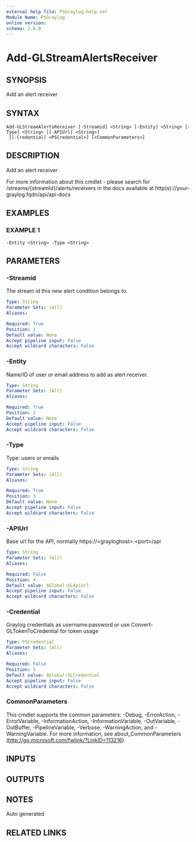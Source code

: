 ```yaml
---
external help file: PSGraylog-help.xml
Module Name: PSGraylog
online version:
schema: 2.0.0
---
```


# Add-GLStreamAlertsReceiver

## SYNOPSIS
Add an alert receiver

## SYNTAX

```
Add-GLStreamAlertsReceiver [-Streamid] <String> [-Entity] <String> [-Type] <String> [[-APIUrl] <String>]
 [[-Credential] <PSCredential>] [<CommonParameters>]
```

## DESCRIPTION
Add an alert receiver


For more information about this cmdlet - please search for /streams/{streamId}/alerts/receivers in the docs available at http(s)://your-graylog.fqdn/api/api-docs

## EXAMPLES

### EXAMPLE 1
```
-Entity <String> -Type <String>
```

## PARAMETERS

### -Streamid
The stream id this new alert condition belongs to.

```yaml
Type: String
Parameter Sets: (All)
Aliases:

Required: True
Position: 1
Default value: None
Accept pipeline input: False
Accept wildcard characters: False
```

### -Entity
Name/ID of user or email address to add as alert receiver.

```yaml
Type: String
Parameter Sets: (All)
Aliases:

Required: True
Position: 2
Default value: None
Accept pipeline input: False
Accept wildcard characters: False
```

### -Type
Type: users or emails

```yaml
Type: String
Parameter Sets: (All)
Aliases:

Required: True
Position: 3
Default value: None
Accept pipeline input: False
Accept wildcard characters: False
```

### -APIUrl
Base url for the API, normally https://\<grayloghost\>:\<port\>/api

```yaml
Type: String
Parameter Sets: (All)
Aliases:

Required: False
Position: 4
Default value: $Global:GLApiUrl
Accept pipeline input: False
Accept wildcard characters: False
```

### -Credential
Graylog credentials as username:password or use Convert-GLTokenToCredential for token usage

```yaml
Type: PSCredential
Parameter Sets: (All)
Aliases:

Required: False
Position: 5
Default value: $Global:GLCredential
Accept pipeline input: False
Accept wildcard characters: False
```

### CommonParameters
This cmdlet supports the common parameters: -Debug, -ErrorAction, -ErrorVariable, -InformationAction, -InformationVariable, -OutVariable, -OutBuffer, -PipelineVariable, -Verbose, -WarningAction, and -WarningVariable. For more information, see about_CommonParameters (http://go.microsoft.com/fwlink/?LinkID=113216).

## INPUTS

## OUTPUTS

## NOTES
Auto generated

## RELATED LINKS
